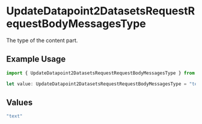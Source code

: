 # UpdateDatapoint2DatasetsRequestRequestBodyMessagesType

The type of the content part.

## Example Usage

```typescript
import { UpdateDatapoint2DatasetsRequestRequestBodyMessagesType } from "@orq-ai/node/models/operations";

let value: UpdateDatapoint2DatasetsRequestRequestBodyMessagesType = "text";
```

## Values

```typescript
"text"
```